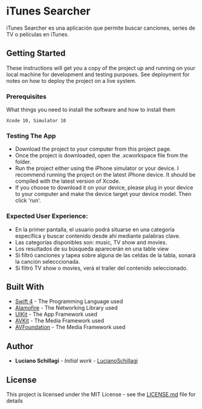 # iTunes Searcher

iTunes Searcher es una aplicación que permite buscar canciones, series de TV o películas en iTunes.  

## Getting Started

These instructions will get you a copy of the project up and running on your local machine for development and testing purposes. See deployment for notes on how to deploy the project on a live system.

### Prerequisites

What things you need to install the software and how to install them

```
Xcode 10, Simulator 10
```

### Testing The App

* Download the project to your computer from this project page.
* Once the project is downloaded, open the .xcworkspace file from the folder.
* Run the project either using the iPhone simulator or your device. I recommend running the project on the latest iPhone device. It should be compiled with the latest version of Xcode.
* If you choose to download it on your device, please plug in your device to your computer and make the device target your device model. Then click 'run'.

### Expected User Experience:

* En la primer pantalla, el usuario podrá situarse en una categoría específica y buscar contenido desde ahí mediante palabras clave.
* Las categorías disponibles son: music, TV show and movies.
* Los resultados de su búsqueda aparecerán en una table view
* Si filtró canciones y tapea sobre alguna de las celdas de la tabla, sonará la canción selecccionada.
* Si filtró TV show o movies, verá el trailer del contenido seleccionado.


## Built With

* [Swift 4](https://developer.apple.com/swift/) - The Programming Language used
* [Alamofire](https://github.com/Alamofire/Alamofire) - The Networking Library used
* [UIKit](https://developer.apple.com/documentation/uikit) - The App Framework used
* [AVKit](https://developer.apple.com/documentation/avkit) - The Media Framework used
* [AVFoundation](https://developer.apple.com/documentation/avfoundation) - The Media Framework used

## Author

* **Luciano Schillagi** - *Initial work* - [LucianoSchillagi](https://github.com/lucianoschillagi)

## License

This project is licensed under the MIT License - see the [LICENSE.md](LICENSE.md) file for details


